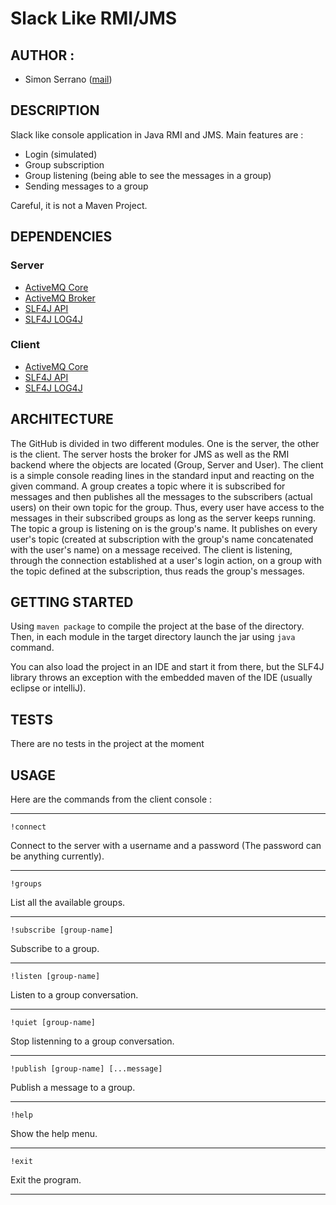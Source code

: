 # Slack Like RMI/JMS

## AUTHOR :

  * Simon Serrano ([mail](mailto:simon.serrano@hotmail.fr))

## DESCRIPTION

Slack like console application in Java RMI and JMS. Main features are :
  * Login (simulated)
  * Group subscription
  * Group listening (being able to see the messages in a group)
  * Sending messages to a group
  
Careful, it is not a Maven Project.
 
## DEPENDENCIES

### Server
  * [ActiveMQ Core](https://mvnrepository.com/artifact/org.apache.activemq/activemq-core)
  * [ActiveMQ Broker](https://mvnrepository.com/artifact/org.apache.activemq/activemq-broker)
  * [SLF4J API](https://mvnrepository.com/artifact/org.slf4j/slf4j-api)
  * [SLF4J LOG4J](https://mvnrepository.com/artifact/org.slf4j/slf4j-log4j12)
  
### Client
  * [ActiveMQ Core](https://mvnrepository.com/artifact/org.apache.activemq/activemq-core)
  * [SLF4J API](https://mvnrepository.com/artifact/org.slf4j/slf4j-api)
  * [SLF4J LOG4J](https://mvnrepository.com/artifact/org.slf4j/slf4j-log4j12)

  
## ARCHITECTURE

The GitHub is divided in two different modules. One is the server, the other is the client.
 The server hosts the broker for JMS as well as the RMI backend where the objects are located (Group, Server and User).
 The client is a simple console reading lines in the standard input and reacting on the given command.
 A group creates a topic where it is subscribed for messages and then publishes all the messages to the 
 subscribers (actual users) on their own topic for the group. Thus, every user have access to the messages
 in their subscribed groups as long as the server keeps running. The topic a group is listening on is the group's name.
 It publishes on every user's topic (created at subscription with the group's name concatenated with the user's name)
 on a message received. The client is listening, through the connection established at a user's login action,
  on a group with the topic defined at the subscription, thus reads the group's messages.
 
## GETTING STARTED

Using `maven package` to compile the project at the base of the directory. Then, in each module in the target directory
launch the jar using `java` command.

You can also load the project in an IDE and start it from there, but the SLF4J library throws an exception with the 
embedded maven of the IDE (usually eclipse or intelliJ).


## TESTS

There are no tests in the project at the moment
 
## USAGE

Here are the commands from the client console :


___
`!connect` 
  
Connect to the server with a username and a password (The password can be anything currently).
___
`!groups`

List all the available groups.
___
`!subscribe [group-name]`

Subscribe to a group.
___
`!listen [group-name]`

Listen to a group conversation.
___
`!quiet [group-name]`

Stop listenning to a group conversation.
___
`!publish [group-name] [...message]`

Publish a message to a group.
___
`!help`

Show the help menu.
___
`!exit`

Exit the program.
___


